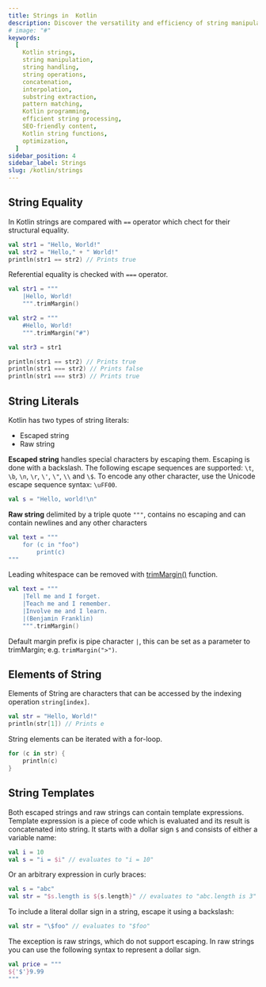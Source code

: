 ```yaml
---
title: Strings in  Kotlin
description: Discover the versatility and efficiency of string manipulation in Kotlin with this comprehensive guide. From basic string operations to advanced techniques, learn how to harness the full potential of Kotlin's string handling capabilities. Dive into topics such as concatenation, interpolation, substring extraction, pattern matching, and more. Gain insights into best practices for optimizing your code and creating SEO-friendly content using Kotlin's powerful string functions. Unlock the secrets of efficient string processing and elevate your Kotlin programming skills to new heights.
# image: "#"
keywords:
  [
    Kotlin strings,
    string manipulation,
    string handling,
    string operations,
    concatenation,
    interpolation,
    substring extraction,
    pattern matching,
    Kotlin programming,
    efficient string processing,
    SEO-friendly content,
    Kotlin string functions,
    optimization,
  ]
sidebar_position: 4
sidebar_label: Strings
slug: /kotlin/strings
---
```


## String Equality

In Kotlin strings are compared with `==` operator which chect for their structural equality.

```kotlin
val str1 = "Hello, World!"
val str2 = "Hello," + " World!"
println(str1 == str2) // Prints true
```

Referential equality is checked with `===` operator.

```kotlin
val str1 = """
    |Hello, World!
    """.trimMargin()

val str2 = """
    #Hello, World!
    """.trimMargin("#")

val str3 = str1

println(str1 == str2) // Prints true
println(str1 === str2) // Prints false
println(str1 === str3) // Prints true
```

## String Literals

Kotlin has two types of string literals:

- Escaped string
- Raw string

**Escaped string** handles special characters by escaping them. Escaping is done with a backslash. The following escape sequences are supported: `\t`, `\b`, `\n`, `\r`, `\'`, `\"`, `\\` and `\$`. To encode any other character, use the Unicode escape sequence syntax: `\uFF00`.

```kotlin
val s = "Hello, world!\n"
```

**Raw string** delimited by a triple quote `"""`, contains no escaping and can contain newlines and any other characters

```kotlin
val text = """
    for (c in "foo")
        print(c)
"""
```

Leading whitespace can be removed with [trimMargin()](https://kotlinlang.org/api/latest/jvm/stdlib/kotlin.text/trim-margin.html) function.

```kotlin
val text = """
    |Tell me and I forget.
    |Teach me and I remember.
    |Involve me and I learn.
    |(Benjamin Franklin)
    """.trimMargin()
```

Default margin prefix is pipe character `|`, this can be set as a parameter to trimMargin; e.g. `trimMargin(">")`.

## Elements of String

Elements of String are characters that can be accessed by the indexing operation
`string[index]`.

```kotlin
val str = "Hello, World!"
println(str[1]) // Prints e
```

String elements can be iterated with a for-loop.

```kotlin
for (c in str) {
    println(c)
}
```

## String Templates

Both escaped strings and raw strings can contain template expressions. Template expression is a piece of code which is evaluated and its result is concatenated into string. It starts with a dollar sign `$` and consists of either a variable name:

```kotlin
val i = 10
val s = "i = $i" // evaluates to "i = 10"
```

Or an arbitrary expression in curly braces:

```kotlin
val s = "abc"
val str = "$s.length is ${s.length}" // evaluates to "abc.length is 3"
```

To include a literal dollar sign in a string, escape it using a backslash:

```kotlin
val str = "\$foo" // evaluates to "$foo"
```

The exception is raw strings, which do not support escaping. In raw strings you can use the following syntax to represent a dollar sign.

```kotlin
val price = """
${'$'}9.99
"""
```
